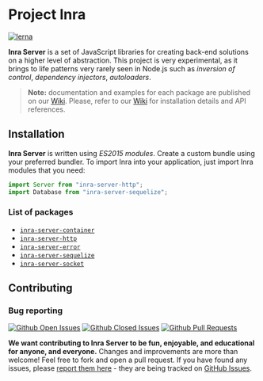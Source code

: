 # Project Inra

[![lerna](https://img.shields.io/badge/maintained%20with-lerna-cc00ff.svg)](https://lernajs.io/)

**Inra Server** is a set of JavaScript libraries for creating back-end solutions on a higher level of abstraction. This project is very experimental, as it brings to life patterns very rarely seen in Node.js such as _inversion of control_, _dependency injectors_, _autoloaders_.

>**Note:** documentation and examples for each package are published on our [Wiki](https://github.com/project-inra/inra-server/wiki). Please, refer to our [Wiki](https://github.com/project-inra/inra-server/wiki) for installation details and API references.

## Installation

**Inra Server** is written using _ES2015 modules_. Create a custom bundle using your preferred bundler. To import Inra into your application, just import Inra modules that you need:

```javascript
import Server from "inra-server-http";
import Database from "inra-server-sequelize";
```

### List of packages

- [`inra-server-container`](https://github.com/project-inra/inra-server/tree/master/packages/inra-server-container)
- [`inra-server-http`](https://github.com/project-inra/inra-server/tree/master/packages/inra-server-error)
- [`inra-server-error`](https://github.com/project-inra/inra-server/tree/master/packages/inra-server-http)
- [`inra-server-sequelize`](https://github.com/project-inra/inra-server/tree/master/packages/inra-server-sequelize)
- [`inra-server-socket`](https://github.com/project-inra/inra-server/tree/master/packages/inra-server-socket)

## Contributing

### Bug reporting

[![Github Open Issues](https://img.shields.io/github/issues-raw/project-inra/inra-server.svg)](https://github.com/project-inra/inra-server/issues)
[![Github Closed Issues](https://img.shields.io/github/issues-closed-raw/project-inra/inra-server.svg)](https://github.com/project-inra/inra-server/issues?q=is%3Aissue+is%3Aclosed)
[![Github Pull Requests](https://img.shields.io/github/issues-pr-raw/project-inra/inra-server.svg)](https://github.com/project-inra/inra-server/pulls)

**We want contributing to Inra Server to be fun, enjoyable, and educational for anyone, and everyone.** Changes and improvements are more than welcome! Feel free to fork and open a pull request. If you have found any issues, please [report them here](https://github.com/project-inra/inra-server/issues/new) - they are being tracked on [GitHub Issues](https://github.com/project-inra/inra-server/issues).
